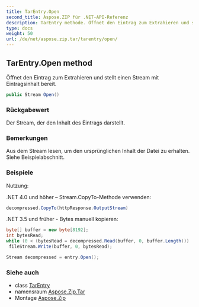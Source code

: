 ```yaml
---
title: TarEntry.Open
second_title: Aspose.ZIP für .NET-API-Referenz
description: TarEntry methode. Öffnet den Eintrag zum Extrahieren und stellt einen Stream mit Eintragsinhalt bereit.
type: docs
weight: 50
url: /de/net/aspose.zip.tar/tarentry/open/
---
```

## TarEntry.Open method

Öffnet den Eintrag zum Extrahieren und stellt einen Stream mit Eintragsinhalt bereit.

```csharp
public Stream Open()
```

### Rückgabewert

Der Stream, der den Inhalt des Eintrags darstellt.

### Bemerkungen

Aus dem Stream lesen, um den ursprünglichen Inhalt der Datei zu erhalten. Siehe Beispielabschnitt.

### Beispiele

Nutzung:

.NET 4.0 und höher – Stream.CopyTo-Methode verwenden:

```csharp
decompressed.CopyTo(httpResponse.OutputStream)
```

.NET 3.5 und früher - Bytes manuell kopieren:

```csharp
byte[] buffer = new byte[8192];
int bytesRead;
while (0 < (bytesRead = decompressed.Read(buffer, 0, buffer.Length)))
 fileStream.Write(buffer, 0, bytesRead);
```

```csharp
Stream decompressed = entry.Open();
```

### Siehe auch

* class [TarEntry](../)
* namensraum [Aspose.Zip.Tar](../../tarentry/)
* Montage [Aspose.Zip](../../../)


